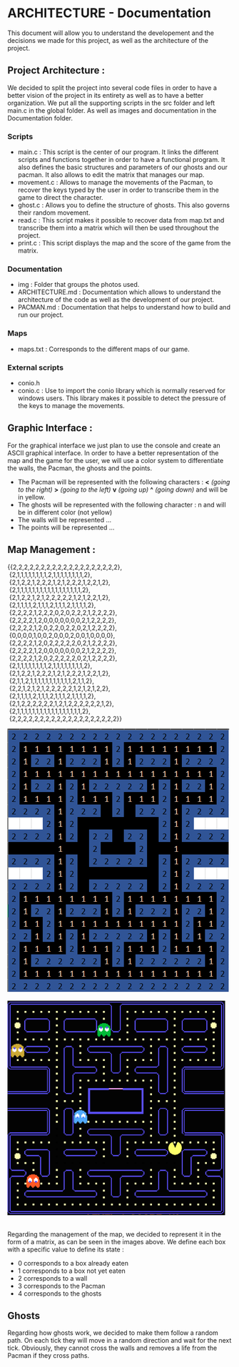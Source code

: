 ARCHITECTURE - Documentation
======================

This document will allow you to understand the developement and the decisions we made for this project, as well as the architecture of the project. 



Project Architecture :
----------------------

We decided to split the project into several code files in order to have a better vision of the project in its entirety as well as to have a better organization.
We put all the supporting scripts in the src folder and left main.c in the global folder. As well as images and documentation in the Documentation folder.

### Scripts
- main.c : This script is the center of our program. It links the different scripts and functions together in order to have a functional program. It also defines the basic structures and parameters of our ghosts and our pacman. It also allows to edit the matrix that manages our map.
- movement.c : Allows to manage the movements of the Pacman, to recover the keys typed by the user in order to transcribe them in the game to direct the character.
- ghost.c : Allows you to define the structure of ghosts. This also governs their random movement.
- read.c : This script makes it possible to recover data from map.txt and transcribe them into a matrix which will then be used throughout the project.
- print.c : This script displays the map and the score of the game from the matrix.

### Documentation
- img : Folder that groups the photos used.
- ARCHITECTURE.md : Documentation which allows to understand the architecture of the code as well as the development of our project.
- PACMAN.md : Documentation that helps to understand how to build and run our project.

### Maps
- maps.txt : Corresponds to the different maps of our game.

### External scripts
- conio.h 
- conio.c : Use to import the conio library which is normally reserved for windows users. This library makes it possible to detect the pressure of the keys to manage the movements.

Graphic Interface :
-------------------

For the graphical interface we just plan to use the console and create an ASCII graphical interface.
In order to have a better representation of the map and the game for the user, we will use a color system to differentiate the walls, the Pacman, the ghosts and the points.
- The Pacman will be represented with the following characters : **<** *(going to the right)*    **>** *(going to the left)*    **v** *(going up)*     **^** *(going down)* and will be in yellow.
- The ghosts will be represented with the following character : n   and will be in different color (not yellow)
- The walls will be represented ...
- The points will be represented ... 



Map Management :
----------------
  
  
{{2,2,2,2,2,2,2,2,2,2,2,2,2,2,2,2,2,2,2},  
&nbsp;{2,1,1,1,1,1,1,1,1,2,1,1,1,1,1,1,1,1,2},  
&nbsp;{2,1,2,2,1,2,2,2,1,2,1,2,2,2,1,2,2,1,2},  
&nbsp;{2,1,1,1,1,1,1,1,1,1,1,1,1,1,1,1,1,1,2},  
&nbsp;{2,1,2,2,1,2,1,2,2,2,2,2,1,2,1,2,2,1,2},  
&nbsp;{2,1,1,1,1,2,1,1,1,2,1,1,1,2,1,1,1,1,2},  
&nbsp;{2,2,2,2,1,2,2,2,0,2,0,2,2,2,1,2,2,2,2},  
&nbsp;{2,2,2,2,1,2,0,0,0,0,0,0,0,2,1,2,2,2,2},  
&nbsp;{2,2,2,2,1,2,0,2,2,0,2,2,0,2,1,2,2,2,2},  
&nbsp;{0,0,0,0,1,0,0,2,0,0,0,2,0,0,1,0,0,0,0},  
&nbsp;{2,2,2,2,1,2,0,2,2,2,2,2,0,2,1,2,2,2,2},  
&nbsp;{2,2,2,2,1,2,0,0,0,0,0,0,0,2,1,2,2,2,2},  
&nbsp;{2,2,2,2,1,2,0,2,2,2,2,2,0,2,1,2,2,2,2},  
&nbsp;{2,1,1,1,1,1,1,1,1,2,1,1,1,1,1,1,1,1,2},  
&nbsp;{2,1,2,2,1,2,2,2,1,2,1,2,2,2,1,2,2,1,2},  
&nbsp;{2,1,1,2,1,1,1,1,1,1,1,1,1,1,1,2,1,1,2},  
&nbsp;{2,2,1,2,1,2,1,2,2,2,2,2,1,2,1,2,1,2,2},  
&nbsp;{2,1,1,1,1,2,1,1,1,2,1,1,1,2,1,1,1,1,2},  
&nbsp;{2,1,2,2,2,2,2,2,1,2,1,2,2,2,2,2,2,1,2},  
&nbsp;{2,1,1,1,1,1,1,1,1,1,1,1,1,1,1,1,1,1,2},  
&nbsp;{2,2,2,2,2,2,2,2,2,2,2,2,2,2,2,2,2,2,2}}

![Excelmap](img/excelmap.png) &nbsp; &nbsp; &nbsp; &nbsp; &nbsp; &nbsp; &nbsp; &nbsp; ![Pacman](img/pacman.png) &nbsp; &nbsp; &nbsp; &nbsp; &nbsp; &nbsp; &nbsp; &nbsp; 

Regarding the management of the map, we decided to represent it in the form of a matrix, as can be seen in the images above.
We define each box with a specific value to define its state : 

- 0 corresponds to a box already eaten
- 1 corresponds to a box not yet eaten
- 2 corresponds to a wall
- 3 corresponds to the Pacman
- 4 corresponds to the ghosts



Ghosts
------

Regarding how ghosts work, we decided to make them follow a random path. 
On each tick they will move in a random direction and wait for the next tick. Obviously, they cannot cross the walls and removes a life from the Pacman if they cross paths.
